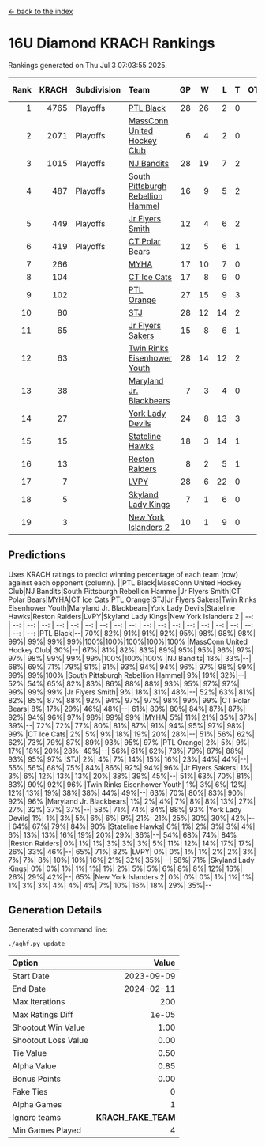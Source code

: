 [<- back to the index](readme.md)
# 16U Diamond KRACH Rankings
Rankings generated on Thu Jul  3 07:03:55 2025.

Rank|KRACH|Subdivision|Team|GP|W|L|T|OTW|OTL|SoS|Exp Wins|Win Diff
---:|---:|:---|:---|---:|---:|---:|---:|---:|---:|---:|---:|---:
1|4765|Playoffs|[PTL Black](https://gamesheetstats.com/seasons/3663/teams/140833/schedule)|28|26|2|0|3|0|432|26.8|-0.0
2|2071|Playoffs|[MassConn United Hockey Club](https://gamesheetstats.com/seasons/3663/teams/140835/schedule)|6|4|2|0|0|0|1682|4.8|-0.0
3|1015|Playoffs|[NJ Bandits](https://gamesheetstats.com/seasons/3663/teams/140836/schedule)|28|19|7|2|0|3|965|20.8|-0.0
4|487|Playoffs|[South Pittsburgh Rebellion Hammel](https://gamesheetstats.com/seasons/3663/teams/140839/schedule)|16|9|5|2|0|0|788|10.8|-0.0
5|449|Playoffs|[Jr Flyers Smith](https://gamesheetstats.com/seasons/3663/teams/140837/schedule)|12|4|6|2|1|2|1486|5.8|-0.0
6|419|Playoffs|[CT Polar Bears](https://gamesheetstats.com/seasons/3663/teams/140834/schedule)|12|5|6|1|0|0|1168|6.3|-0.0
7|266||[MYHA](https://gamesheetstats.com/seasons/3663/teams/140838/schedule)|17|10|7|0|0|0|770|10.9|0.0
8|104||[CT Ice Cats](https://gamesheetstats.com/seasons/3663/teams/140846/schedule)|17|8|9|0|0|1|667|8.9|0.0
9|102||[PTL Orange](https://gamesheetstats.com/seasons/3663/teams/140842/schedule)|27|15|9|3|1|0|168|17.4|0.0
10|80||[STJ](https://gamesheetstats.com/seasons/3663/teams/140841/schedule)|28|12|14|2|0|1|969|13.9|0.0
11|65||[Jr Flyers Sakers](https://gamesheetstats.com/seasons/3663/teams/140843/schedule)|15|8|6|1|2|0|111|9.4|0.0
12|63||[Twin Rinks Eisenhower Youth](https://gamesheetstats.com/seasons/3663/teams/140847/schedule)|28|14|12|2|3|0|126|15.9|0.0
13|38||[Maryland Jr. Blackbears](https://gamesheetstats.com/seasons/3663/teams/140848/schedule)|7|3|4|0|0|1|684|3.9|0.0
14|27||[York Lady Devils](https://gamesheetstats.com/seasons/3663/teams/140845/schedule)|24|8|13|3|0|2|260|10.4|0.0
15|15||[Stateline Hawks](https://gamesheetstats.com/seasons/3663/teams/140840/schedule)|18|3|14|1|0|1|939|4.4|0.0
16|13||[Reston Raiders](https://gamesheetstats.com/seasons/3663/teams/140850/schedule)|8|2|5|1|1|0|38|3.4|0.0
17|7||[LVPY](https://gamesheetstats.com/seasons/3663/teams/140844/schedule)|28|6|22|0|0|1|439|6.9|0.0
18|5||[Skyland Lady Kings](https://gamesheetstats.com/seasons/3663/teams/140849/schedule)|7|1|6|0|1|0|46|1.9|0.0
19|3||[New York Islanders 2](https://gamesheetstats.com/seasons/3663/teams/140851/schedule)|10|1|9|0|0|0|59|1.9|0.0

## Predictions
Uses KRACH ratings to predict winning percentage of each team (row) against each opponent (column).
||PTL Black|MassConn United Hockey Club|NJ Bandits|South Pittsburgh Rebellion Hammel|Jr Flyers Smith|CT Polar Bears|MYHA|CT Ice Cats|PTL Orange|STJ|Jr Flyers Sakers|Twin Rinks Eisenhower Youth|Maryland Jr. Blackbears|York Lady Devils|Stateline Hawks|Reston Raiders|LVPY|Skyland Lady Kings|New York Islanders 2
| --: | --: | --: | --: | --: | --: | --: | --: | --: | --: | --: | --: | --: | --: | --: | --: | --: | --: | --: | --: 
|PTL Black|--| 70%| 82%| 91%| 91%| 92%| 95%| 98%| 98%| 98%| 99%| 99%| 99%| 99%|100%|100%|100%|100%|100%
|MassConn United Hockey Club| 30%|--| 67%| 81%| 82%| 83%| 89%| 95%| 95%| 96%| 97%| 97%| 98%| 99%| 99%| 99%|100%|100%|100%
|NJ Bandits| 18%| 33%|--| 68%| 69%| 71%| 79%| 91%| 91%| 93%| 94%| 94%| 96%| 97%| 98%| 99%| 99%| 99%|100%
|South Pittsburgh Rebellion Hammel|  9%| 19%| 32%|--| 52%| 54%| 65%| 82%| 83%| 86%| 88%| 88%| 93%| 95%| 97%| 97%| 99%| 99%| 99%
|Jr Flyers Smith|  9%| 18%| 31%| 48%|--| 52%| 63%| 81%| 82%| 85%| 87%| 88%| 92%| 94%| 97%| 97%| 98%| 99%| 99%
|CT Polar Bears|  8%| 17%| 29%| 46%| 48%|--| 61%| 80%| 80%| 84%| 87%| 87%| 92%| 94%| 96%| 97%| 98%| 99%| 99%
|MYHA|  5%| 11%| 21%| 35%| 37%| 39%|--| 72%| 72%| 77%| 80%| 81%| 87%| 91%| 94%| 95%| 97%| 98%| 99%
|CT Ice Cats|  2%|  5%|  9%| 18%| 19%| 20%| 28%|--| 51%| 56%| 62%| 62%| 73%| 79%| 87%| 89%| 93%| 95%| 97%
|PTL Orange|  2%|  5%|  9%| 17%| 18%| 20%| 28%| 49%|--| 56%| 61%| 62%| 73%| 79%| 87%| 88%| 93%| 95%| 97%
|STJ|  2%|  4%|  7%| 14%| 15%| 16%| 23%| 44%| 44%|--| 55%| 56%| 68%| 75%| 84%| 86%| 92%| 94%| 96%
|Jr Flyers Sakers|  1%|  3%|  6%| 12%| 13%| 13%| 20%| 38%| 39%| 45%|--| 51%| 63%| 70%| 81%| 83%| 90%| 92%| 96%
|Twin Rinks Eisenhower Youth|  1%|  3%|  6%| 12%| 12%| 13%| 19%| 38%| 38%| 44%| 49%|--| 63%| 70%| 80%| 83%| 90%| 92%| 96%
|Maryland Jr. Blackbears|  1%|  2%|  4%|  7%|  8%|  8%| 13%| 27%| 27%| 32%| 37%| 37%|--| 58%| 71%| 74%| 84%| 88%| 93%
|York Lady Devils|  1%|  1%|  3%|  5%|  6%|  6%|  9%| 21%| 21%| 25%| 30%| 30%| 42%|--| 64%| 67%| 79%| 84%| 90%
|Stateline Hawks|  0%|  1%|  2%|  3%|  3%|  4%|  6%| 13%| 13%| 16%| 19%| 20%| 29%| 36%|--| 54%| 68%| 74%| 84%
|Reston Raiders|  0%|  1%|  1%|  3%|  3%|  3%|  5%| 11%| 12%| 14%| 17%| 17%| 26%| 33%| 46%|--| 65%| 71%| 82%
|LVPY|  0%|  0%|  1%|  1%|  2%|  2%|  3%|  7%|  7%|  8%| 10%| 10%| 16%| 21%| 32%| 35%|--| 58%| 71%
|Skyland Lady Kings|  0%|  0%|  1%|  1%|  1%|  1%|  2%|  5%|  5%|  6%|  8%|  8%| 12%| 16%| 26%| 29%| 42%|--| 65%
|New York Islanders 2|  0%|  0%|  0%|  1%|  1%|  1%|  1%|  3%|  3%|  4%|  4%|  4%|  7%| 10%| 16%| 18%| 29%| 35%|--

## Generation Details

Generated with command line:
```
./aghf.py update
```

| Option | Value |
| :----- | ----: |
| Start Date | 2023-09-09 |
| End Date | 2024-02-11 |
| Max Iterations | 200 |
| Max Ratings Diff | 1e-05 |
| Shootout Win Value | 1.00 |
| Shootout Loss Value | 0.00 |
| Tie Value | 0.50 |
| Alpha Value | 0.85 |
| Bonus Points | 0.00 |
| Fake Ties | 0 |
| Alpha Games | 1 |
| Ignore teams | __KRACH_FAKE_TEAM__ |
| Min Games Played | 4 |

